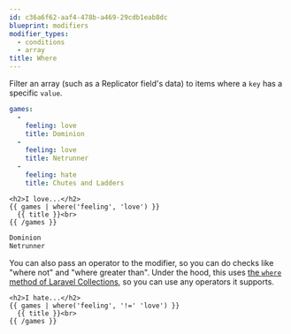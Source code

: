 ```yaml
---
id: c36a6f62-aaf4-478b-a469-29cdb1eab8dc
blueprint: modifiers
modifier_types:
  - conditions
  - array
title: Where
---
```

Filter an array (such as a Replicator field's data) to items where a `key` has a specific `value`.

```yaml
games:
  -
    feeling: love
    title: Dominion
  -
    feeling: love
    title: Netrunner
  -
    feeling: hate
    title: Chutes and Ladders
```

```
<h2>I love...</h2>
{{ games | where('feeling', 'love') }}
  {{ title }}<br>
{{ /games }}
```

```html
Dominion
Netrunner
```

You can also pass an operator to the modifier, so you can do checks like "where not" and "where greater than". Under the hood, this uses [the `where` method of Laravel Collections](https://laravel.com/docs/11.x/collections#method-where), so you can use any operators it supports.

```
<h2>I hate...</h2>
{{ games | where('feeling', '!=' 'love') }}
  {{ title }}<br>
{{ /games }}
```
